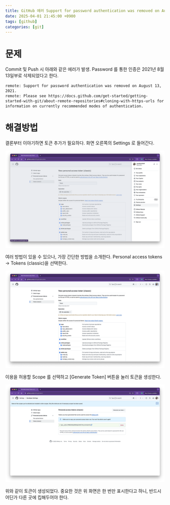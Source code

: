 ```yaml
---
title: GitHub 에러 Support for password authentication was removed on August 13, 2021 해결 방법
date: 2025-04-01 21:45:00 +0900
tags: [github]
categories: [git]
---
```


# 문제

Commit 및 Push 시 아래와 같은 에러가 발생. Password 를 통한 인증은 2021년 8월 13일부로 삭제되었다고 한다.

```
remote: Support for password authentication was removed on August 13, 2021.
remote: Please see https://docs.github.com/get-started/getting-started-with-git/about-remote-repositories#cloning-with-https-urls for information on currently recommended modes of authentication.
```

# 해결방법

결론부터 이야기하면 토큰 추가가 필요하다. 화면 오른쪽의 Settings 로 들어간다.

![image-20250402002005806](/assets/img/image-20250402002005806.png)

여러 방법이 있을 수 있으나, 가장 간단한 방법을 소개한다. Personal access tokens → Tokens (classic)을 선택한다.

![image-20250402002031118](/assets/img/image-20250402002031118.png)

이용을 허용할 Scope 를 선택하고 [Generate Token] 버튼을 눌러 토큰을 생성한다.

![image-20250402002044140](/assets/img/image-20250402002044140.png)

위와 같이 토큰이 생성되었다. 중요한 것은 위 화면은 한 번만 표시한다고 하니, 반드시 어딘가 다른 곳에 킵해두어야 한다.